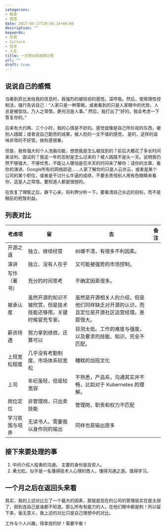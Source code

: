 ```yaml
---
categories:
- 教育
- 感悟
date: 2017-05-27T20:56:14+08:00
description: ""
keywords:
- 乐观
- Culture
- 哲学
- 人生
title: 一次择业的选择过程
url: ""
draft: true
---
```

## 说说自己的感慨

当看到菲比发给我的信息时，我强烈的被轻视的感觉。深呼吸。然后，使用理性控制法，强行告诉自己：“人家只是一种策略，或者看到的只是人家眼中的优势，人总是被低估，乃人之常情，更何况是人事。” 然后，我打出了“好的，我会考虑一下答复你的。”

后来有大约两、三个小时，我的心情是不好的。感觉就像是自己所珍视的东西，被别人践踏；或者说自己勤劳的成果，被人贬的一文不值的感觉。 是的，这样的滋味非常的不好受。挫败感很重。

但是，我有强大的个人洗脑功能，想想我是怎么被找到的？前后大概花了多长时间来谈判、面试的？我这一年的忍耐是怎么过来的？被人践踏不是头一天。说明我仍然不够强大，不够优秀，不能让人哪怕是花半天的时间来了解你：读你的文章、看你的演讲、Google所有的网络踪迹......人家了解你的只是人云亦云，或者是某个公司的某个职位，或者是干过什么牛逼的成绩，不要去责怪别人用有色眼睛来看你，这是人之常情。要知道人都是很弱的。

在恢复了理智之后，静下心来，将利弊分析一下。要看清自己长远的目标，而不是眼前的短暂利益。

## 列表对比

| 考虑项|  留    |     去        | 备注|
| -------------  | -------------  | ------------- | -----:|
| 开源之道| 独立、继续经营 |纠缠不清，有很多不利因素。||
| 演讲 | 独立、没有人在乎 | 又可能被强势的市场控制。 ||
| 写作（著书） | 充分的时间思考| 不确定因素很多。  ||
| 被承认度 | 虽然开源的知识不被欣赏，但是技术技能还够用。关键时候冒充专家。 |虽然是开源相关人的介绍，但是他们同样缺乏对开源的认识，而且定位是开源社区运营经理。差距很大。||
|薪资待遇 | 努力拿到绩效，还算可以 |目测太低。工作的难度与强度，以及要求的技能、知识，完全不匹配。||
| 上班宽松程度 | 几乎没有考勤制度、市场体系较宽松 |糟糕的加班文化||
|上司 | 年纪虽轻，但是较宽容| 不熟悉，产品系，沟通其实并不畅，比如对于 Kubernetes 的理解。 ||
|岗位定位 | 非管理岗，只出卖技能  | 管理岗，职责和权力不匹配||
|学习氛围与培养 | 无读书人、需要我以身作则的输出  | 同样也是输出居多 ||


## 接下来要处理的事

1. 中间介绍人程勇的沟通。 主要的身份是投资人。
2. 黄允松，似乎是一名懂得技术人心理的商人，懂得沟通之道。值得学习。

## 一个月之后在返回头来看

其实，我的上述对比忘了一个最大的因素，那就是现在的公司的管理层实在是太弱了，弱到连自己是谁都不知道。那么所有有能力的人，在他们眼中都是刺！所以留下来，毫无意义，我上述的对比只是自己理想中的对比。

工作与个人兴趣，得拿捏的好！需要平衡！

